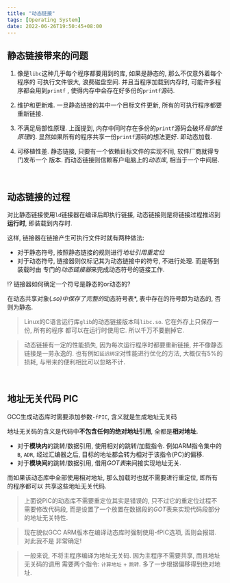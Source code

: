 ```yaml
---
title: "动态链接"
tags: [Operating System]
date: 2022-06-26T19:50:45+08:00
---
```


## 静态链接带来的问题
1. 像是`libc`这种几乎每个程序都要用到的库, 如果是静态的, 那么不仅意外着每个程序的
可执行文件很大, 浪费磁盘空间. 并且当程序加载到内存时, 可能许多程序都会用到`printf`
, 使得内存中会存在好多份的`printf`源码. 

2. 维护和更新难. 一旦静态链接的其中一个目标文件更新, 所有的可执行程序都要重新链接.

3. 不满足局部性原理. 上面提到, 内存中同时存在多份的`printf`源码会破坏*局部性原理*的.
显然如果所有的程序共享一份`printf`源码的想法更好. 即动态加载.

4. 可移植性差. 静态链接, 只要有一个依赖目标文件的实现不同, 软件厂商就得专门发布一个
版本. 而动态链接则信赖客户电脑上的*动态库*, 相当于一个中间层.

&nbsp;
## 动态链接的过程
对比静态链接使用`ld`链接器在编译后即执行链接, 动态链接则是将链接过程推迟到**运行时**,
即装载到内存时.

这样, 链接器在链接产生可执行文件时就有两种做法: 
* 对于静态符号, 按照静态链接的规则进行*地址引用重定位*
* 对于动态符号, 链接器则仅标记其为动态链接中的符号, 不进行处理. 而是等到装载时由
专门的*动态链接器*来完成动态符号的链接工作.

:interrobang: 链接器如何确定一个符号是静态的or动态的?

在动态共享对象(*.so)中保存了完整的*动态符号表*, 表中存在的符号即为动态的, 否则为静态.

> Linux的C语言运行库`glib`的动态链接版本叫`libc.so`. 它在外存上只保存一份, 所有的程序
> 都可以在运行时使用它. 所以千万不要删掉它.

> 动态链接有一定的性能损失, 因为每次运行程序时都要重新链接, 并不像静态链接是一劳永逸的.
> 也有例如`延迟绑定`对性能进行优化的方法, 大概仅有5%的损耗, 与带来的便利相比可以忽略不计.


&nbsp;
## 地址无关代码 PIC

GCC生成动态库时需要添加参数`-fPIC`, 含义就是生成地址无关码

地址无关码的含义是代码中**不包含任何的绝对地址引用**, 全都是**相对地址**.

- 对于**模块内**的跳转/数据引用, 使用相对的跳转/加载指令. 例如ARM指令集中的`B`, `ADR`, 经过汇编器之后, 目标的地址都会转为相对于该指令(PC)的偏移.
- 对于**模块间**的跳转/数据引用, 借用*GOT表*来间接实现地址无关.

而如果该动态库中全部使用相对地址, 那么加载时也就不需要进行重定位, 即所有的程序都可以
共享这些地址无关代码.

> 上面说PIC的动态库不需要重定位其实是错误的, 只不过它的重定位过程不需要修改代码段,
> 而是设置了一个放置在数据段的*GOT*表来实现代码段部分的地址无关特性.

> 现在貌似GCC  ARM版本在编译动态库时强制使用-fPIC选项, 否则会报错. 对此我不是
> 非常确定!

> 一般来说, 不将主程序编译为地址无关码. 因为主程序不需要共享, 而且地址无关码的调用
> 需要两个指令: `计算地址` + `跳转`. 多了一步根据偏移得到绝对地址.
